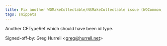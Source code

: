 ```yaml
---
title: Fix another WOMakeCollectable/NSMakeCollectable issue (WOCommon, 42aa205)
tags: snippets
---
```


Another CFTypeRef which should have been id type.

Signed-off-by: Greg Hurrell &lt;greg@hurrell.net&gt;

